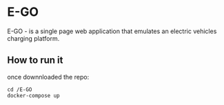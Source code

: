 # E-GO

E-GO - is a single page web application that emulates an electric vehicles charging platform. 


## How to run it 
once downnloaded the repo:
```
cd /E-GO 
docker-compose up

```
